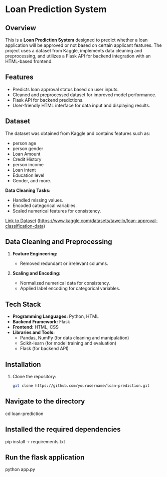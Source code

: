 # Loan Prediction System

## Overview
This is a **Loan Prediction System** designed to predict whether a loan application will be approved or not based on certain applicant features. The project uses a dataset from Kaggle, implements data cleaning and preprocessing, and utilizes a Flask API for backend integration with an HTML-based frontend.

## Features
- Predicts loan approval status based on user inputs.
- Cleaned and preprocessed dataset for improved model performance.
- Flask API for backend predictions.
- User-friendly HTML interface for data input and displaying results.

## Dataset
The dataset was obtained from Kaggle and contains features such as:
- person age
- person gender
- Loan Amount
- Credit History
- person income
- Loan intent
- Education level
- Gender, and more.

**Data Cleaning Tasks:**
- Handled missing values.
- Encoded categorical variables.
- Scaled numerical features for consistency.

[Link to Dataset](#) (https://www.kaggle.com/datasets/taweilo/loan-approval-classification-data)

## Data Cleaning and Preprocessing

1. **Feature Engineering:**
   - Removed redundant or irrelevant columns.

2. **Scaling and Encoding:**
   - Normalized numerical data for consistency.
   - Applied label encoding for categorical variables.

## Tech Stack
- **Programming Languages:** Python, HTML
- **Backend Framework:** Flask
- **Frontend:** HTML, CSS
- **Libraries and Tools:**
  - Pandas, NumPy (for data cleaning and manipulation)
  - Scikit-learn (for model training and evaluation)
  - Flask (for backend API)

## Installation
1. Clone the repository:
   ```bash
   git clone https://github.com/yourusername/loan-prediction.git

## Navigate to the directory
cd loan-prediction

## Installed the required dependencies
pip install -r requirements.txt

## Run the flask application 
python app.py


